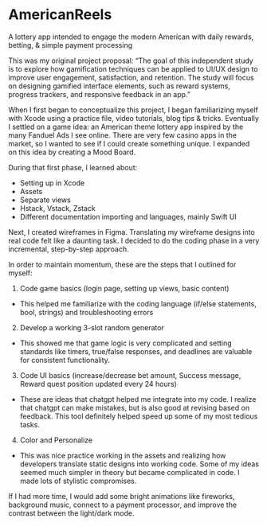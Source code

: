 # AmericanReels
A lottery app intended to engage the modern American with daily rewards, betting, &amp; simple payment processing

This was my original project proposal:
“The goal of this independent study is to explore how gamification techniques can be applied to UI/UX design to improve user engagement, satisfaction, and retention. The study will focus on designing gamified interface elements, such as reward systems, progress trackers, and responsive feedback in an app.” 
  
When I first began to conceptualize this project, I began familiarizing myself with Xcode using a practice file, video tutorials, blog tips & tricks. Eventually I settled on a game idea: an American theme lottery app inspired by the many Fanduel Ads I see online. There are very few casino apps in the market, so I wanted to see if I could create something unique. I expanded on this idea by creating a Mood Board. 

During that first phase, I learned about:
- Setting up in Xcode
- Assets
- Separate views
- Hstack, Vstack, Zstack
- Different documentation importing and languages, mainly Swift UI

Next, I created wireframes in Figma. Translating my wireframe designs into real code felt like a daunting task. I decided to do the coding phase in a very incremental, step-by-step approach. 

In order to maintain momentum, these are the steps that I outlined for myself:
1. Code game basics (login page, setting up views, basic content)
  - This helped me familiarize with the coding language (if/else statements, bool, strings) and troubleshooting errors
2. Develop a working 3-slot random generator
  - This showed me that game logic is very complicated and setting standards like timers, true/false responses, and deadlines are valuable for consistent functionality.
3. Code UI basics (increase/decrease bet amount, Success message, Reward quest position updated every 24 hours)
  - These are ideas that chatgpt helped me integrate into my code. I realize that chatgpt can make mistakes, but is also good at revising based on feedback. This tool definitely helped speed up some of my most tedious tasks.
4. Color and Personalize
  - This was nice practice working in the assets and realizing how developers translate static designs into working code. Some of my ideas seemed much simpler in theory but became complicated in code. I made lots of stylistic compromises.

If I had more time, I would add some bright animations like fireworks, background music, connect to a payment processor, and improve the contrast between the light/dark mode. 

